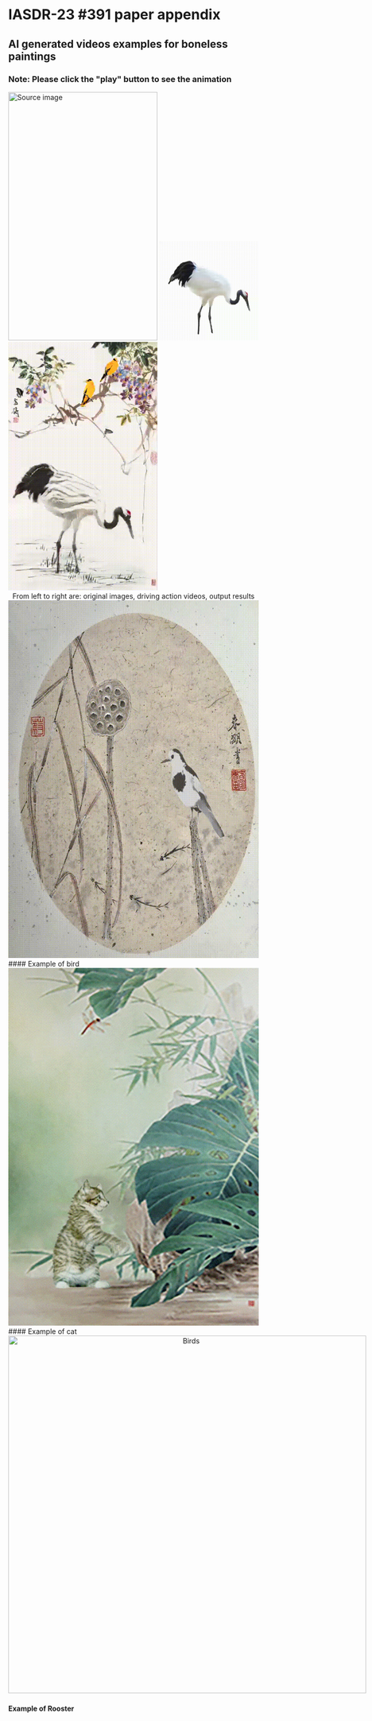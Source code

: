 # IASDR-23 #391 paper appendix

## AI generated videos examples for boneless paintings

### Note: Please click the "play" button to see the animation


<span style="display:inline-block;">
    <img src="/img/f27ca2560ed8abd1eb16e8317e9cefc.png" width="300" height="500" title="Source image"/>
    <img src="/img/crane1.gif" width="200" height="200" title="Action video"/>
    <img src="/img/cbb.gif" width="300" height="500" title="Output results"/>
</span>


<br />

<center> From left to right are: original images, driving action videos, output results</center>

<span style="display:inline-block;text-align:center;">
    <img src="/img/bird.gif" width="720" height="720" title="Birds"/>
</span>
<br />
#### Example of bird
<span style="display:inline-block;text-align:center;">
    <img src="/img/图片3.gif" width="720" height="720" title="Birds"/>
</span>
<br />
#### Example of cat

<span style="display:inline-block;text-align:center;">
    <img src="/img/ggb.gif" width="720" height="720" title="Birds"/>
</span>
<br />

#### Example of Rooster
